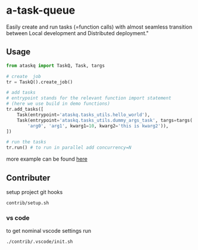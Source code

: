 # a-task-queue
Easily create and run tasks (=function calls) with almost seamless transition between Local development and Distributed deployment."

## Usage
```python
from ataskq import TaskQ, Task, targs

# create  job
tr = TaskQ().create_job()

# add tasks
# entrypoint stands for the relevant function import statement
# (here we use build in demo functions)
tr.add_tasks([
    Task(entrypoint='ataskq.tasks_utils.hello_world'),
    Task(entrypoint='ataskq.tasks_utils.dummy_args_task', targs=targs(
        'arg0', 'arg1', kwarg1=10, kwarg2='this is kwarg2')),
])

# run the tasks
tr.run() # to run in parallel add concurrency=N
```

more example can be found [here](./examples)

## Contributer
setup project git hooks
```
contrib/setup.sh
```

### vs code
to get nominal vscode settings run
```
./contrib/.vscode/init.sh
```
